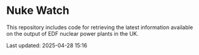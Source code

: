 # Nuke Watch

This repository includes code for retrieving the latest information available on the output of EDF nuclear power plants in the UK.

Last updated: 2025-04-28 15:16